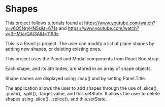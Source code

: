 # Shapes

This project follows tutorials found at https://www.youtube.com/watch?v=v6Q5NryHN5s&t=671s and https://www.youtube.com/watch?v=3HMtarQAt3A&t=1193s

This is a React.js project. The user can modify a list of plane shapes by adding new shapes, or deleting existing ones.

This project uses the Panel and Modal components from React Bootstrap.

Each shape, and its attributes, are stored in an array of shape objects.

Shape names are displayed using .map() and by setting Panel.Title.

The application allows the user to add shapes through the use of .slice(), .push(), .split(), .target.value, and this.setState. It allows the user to delete shapes using .slice(), .splice(), and this.setState.
